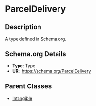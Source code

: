 # ParcelDelivery

## Description
A type defined in Schema.org.

## Schema.org Details
- **Type**: Type
- **URI**: https://schema.org/ParcelDelivery

## Parent Classes
- [Intangible](../Intangible.md)


